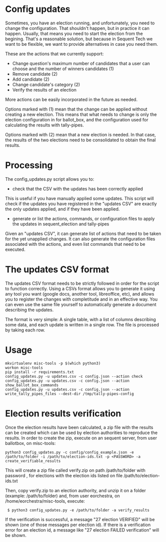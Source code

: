 # Config updates

Sometimes, you have an election running, and unfortunately, you need to change the configuration. That shouldn't happen, but in practice it can happen. Usually, that means you need to start the election from the begining. That's a reasonable solution, but because in Sequent Tech we want to be flexible, we want to provide alternatives in case you need them.

These are the actions that we currently support:
* Change question's maximum number of candidates that a user can choose and the number of winners candidates (1)
* Remove candidate (2)
* Add candidate (2)
* Change candidate's category (2)
* Verify the results of an election

More actions can be easily incorporated in the future as needed.

Options marked with (1) mean that the change can be applied without creating a new election. This means that what needs to change is only the election configuration in for ballot_box, and the configuration used for calculating the results with tally-pipes.

Options marked with (2) mean that a new election is needed. In that case, the results of the two elections need to be consolidated to obtain the final results.

# Processing

The config_updates.py script allows you to:

* check that the CSV with the updates has been correctly applied

This is useful if you have manually applied some updates. This script will check if the updates you have registered in the "updates CSV" are exactly the only updates applied, and if they have been applied.

* generate or list the actions, commands, or configuration files to apply the updates in sequent_election and tally-pipes

Given an "updates CSV", it can generate list of actions that need to be taken for the yet unapplied changes. It can also generate the configuration files associated with the actions, and even list commands that need to be executed.

# The updates CSV format

The updates CSV format needs to be strictly followed in order for the script to function correctly. Using a CSVs format allows you to generate it using any tool you want (google docs, another tool, libreoffice, etc), and allows you to register the changes with completitude and in an effective way. You can even use the same file yourself to automatically generate a document describing the updates.

The format is very simple: A single table, with a list of columns describing some data, and each update is written in a single row. The file is processed by taking each row.

# Usage

    mkvirtualenv misc-tools -p $(which python3)
    workon misc-tools
    pip install -r requirements.txt
    config_updates.py -u updates.csv -c config.json --action check
    config_updates.py -u updates.csv -c config.json --action show_ballot_box_commands
    config_updates.py -u updates.csv -c config.json --action write_tally_pipes_files --dest-dir /tmp/tally-pipes-config

# Election results verification

Once the election results have been calculated, a zip file with the results can be created which can be used by election authorities to reproduce the results. In order to create the zip, execute on an sequent server, from user ballotbox, on misc-tools:

    python3 config_updates.py -c config/config_example.json -e /path/to/folder -i /path/to/election-ids.txt -p <PASSWORD> -a create_verifiable_results

This will create a zip file called verify.zip on path /path/to/folder with password <PASSWORD>, for elections with the election ids listed on file /path/to/election-ids.txt

Then, copy verify.zip to an election authority, and unzip it on a folder (example: /path/to/folder) and, from user eorchestra, on /home/eorchestra/misc-tools, execute:

     $ python3 config_updates.py -e /path/to/folder -a verify_results

If the verification is successful, a message "27 election VERIFIED" will be shown (one of those messages per election id). If there is a verification error for an election id, a message like "27 election FAILED verification" will be shown.